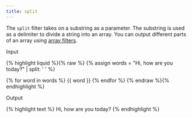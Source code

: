 ```yaml
---
title: split
---
```


The `split` filter takes on a substring as a parameter. The substring is used as a delimiter to divide a string into an array. You can output different parts of an array using [array filters](/themes/liquid-documentation/filters/array-filters).

<p class="input">Input</p>
{% highlight liquid %}{% raw %}
{% assign words = "Hi, how are you today?" | split: ' ' %}

{% for word in words %}
{{ word }}
{% endfor %}
{% endraw %}{% endhighlight %}

<p class="output">Output</p>
{% highlight text %}
Hi,
how
are
you
today?
{% endhighlight %}
